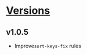 # [Versions](https://github.com/Tracktor/eslint-config-react-tracktor/releases)

## v1.0.5
- Improve`sort-keys-fix` rules
